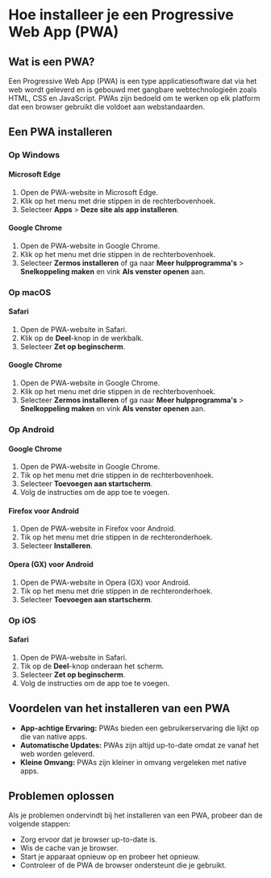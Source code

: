 # Hoe installeer je een Progressive Web App (PWA)

## Wat is een PWA?

Een Progressive Web App (PWA) is een type applicatiesoftware dat via het web wordt geleverd en is gebouwd met gangbare webtechnologieën zoals HTML, CSS en JavaScript. PWAs zijn bedoeld om te werken op elk platform dat een browser gebruikt die voldoet aan webstandaarden.

## Een PWA installeren

### Op Windows

#### Microsoft Edge
1. Open de PWA-website in Microsoft Edge.
2. Klik op het menu met drie stippen in de rechterbovenhoek.
3. Selecteer **Apps** > **Deze site als app installeren**.

#### Google Chrome
1. Open de PWA-website in Google Chrome.
2. Klik op het menu met drie stippen in de rechterbovenhoek.
3. Selecteer **Zermos installeren** of ga naar **Meer hulpprogramma's** > **Snelkoppeling maken** en vink **Als venster openen** aan.

### Op macOS

#### Safari
1. Open de PWA-website in Safari.
2. Klik op de **Deel**-knop in de werkbalk.
3. Selecteer **Zet op beginscherm**.

#### Google Chrome
1. Open de PWA-website in Google Chrome.
2. Klik op het menu met drie stippen in de rechterbovenhoek.
3. Selecteer **Zermos installeren** of ga naar **Meer hulpprogramma's** > **Snelkoppeling maken** en vink **Als venster openen** aan.

### Op Android

#### Google Chrome
1. Open de PWA-website in Google Chrome.
2. Tik op het menu met drie stippen in de rechterbovenhoek.
3. Selecteer **Toevoegen aan startscherm**.
4. Volg de instructies om de app toe te voegen.

#### Firefox voor Android
1. Open de PWA-website in Firefox voor Android.
2. Tik op het menu met drie stippen in de rechteronderhoek.
3. Selecteer **Installeren**.

#### Opera (GX) voor Android
1. Open de PWA-website in Opera (GX) voor Android.
2. Tik op het menu met drie stippen in de rechteronderhoek.
3. Selecteer **Toevoegen aan startscherm**.

### Op iOS

#### Safari
1. Open de PWA-website in Safari.
2. Tik op de **Deel**-knop onderaan het scherm.
3. Selecteer **Zet op beginscherm**.
4. Volg de instructies om de app toe te voegen.

## Voordelen van het installeren van een PWA

- **App-achtige Ervaring:** PWAs bieden een gebruikerservaring die lijkt op die van native apps.
- **Automatische Updates:** PWAs zijn altijd up-to-date omdat ze vanaf het web worden geleverd.
- **Kleine Omvang:** PWAs zijn kleiner in omvang vergeleken met native apps.

## Problemen oplossen

Als je problemen ondervindt bij het installeren van een PWA, probeer dan de volgende stappen:

- Zorg ervoor dat je browser up-to-date is.
- Wis de cache van je browser.
- Start je apparaat opnieuw op en probeer het opnieuw.
- Controleer of de PWA de browser ondersteunt die je gebruikt.